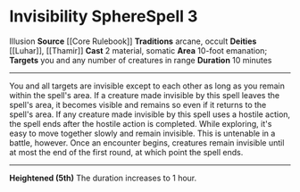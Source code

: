 ﻿---
actions: '[two-actions]'
area: 10-foot emanation
bloodline: null
component:
- Material
- Somatic
cost: null
deity:
- '[[DATABASE/deity/Luhar|Luhar]]'
- '[[DATABASE/deity/Thamir|Thamir]]'
domain: null
duration: 10 minutes
element: null
heighten: 5th
heighten_level: 3, 5
id: '165'
lesson: null
level: '3'
mystery: null
name: Invisibility Sphere
patron_theme: null
range: null
rarity: Common
requirement: null
saving_throw: null
school: Illusion
source: '[[DATABASE/source/Core Rulebook|Core Rulebook]]'
target: you and any number of creatures in range
tradition:
- Arcane
- Occult
trait:
- '[[DATABASE/trait/Illusion|Illusion]]'
trigger: null
type: Spell

---
# Invisibility Sphere<span class="item-type">Spell 3</span>

<span class="item-trait">Illusion</span>
**Source** [[Core Rulebook]] 
**Traditions** arcane, occult
**Deities** [[Luhar]], [[Thamir]]
**Cast** <span class="action-icon">2</span> material, somatic
**Area** 10-foot emanation; **Targets** you and any number of creatures in range
**Duration** 10 minutes

---
You and all targets are invisible except to each other as long as you remain within the spell's area. If a creature made invisible by this spell leaves the spell's area, it becomes visible and remains so even if it returns to the spell's area. If any creature made invisible by this spell uses a hostile action, the spell ends after the hostile action is completed.
 While exploring, it's easy to move together slowly and remain invisible. This is untenable in a battle, however. Once an encounter begins, creatures remain invisible until at most the end of the first round, at which point the spell ends.

---
**Heightened (5th)** The duration increases to 1 hour.